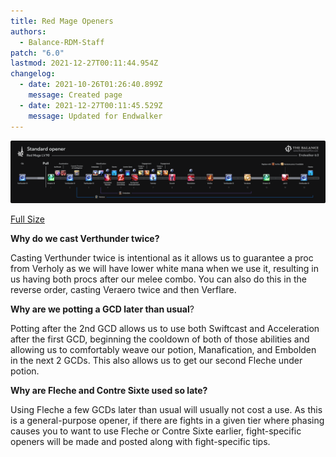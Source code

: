 ```yaml
---
title: Red Mage Openers
authors:
  - Balance-RDM-Staff
patch: "6.0"
lastmod: 2021-12-27T00:11:44.954Z
changelog:
  - date: 2021-10-26T01:26:40.899Z
    message: Created page
  - date: 2021-12-27T00:11:45.529Z
    message: Updated for Endwalker
---
```

![](/img/jobs/rdm/rdm_ew_opener.png)

[Full Size](https://www.thebalanceffxiv.com/img/jobs/rdm/rdm_ew_opener.png)

**Why do we cast Verthunder twice?**

Casting Verthunder twice is intentional as it allows us to guarantee a proc from Verholy as we will have lower white mana when we use it, resulting in us having both procs after our melee combo. You can also do this in the reverse order, casting Veraero twice and then Verflare.

**Why are we potting a GCD later than usual**?

Potting after the 2nd GCD allows us to use both Swiftcast and Acceleration after the first GCD, beginning the cooldown of both of those abilities and allowing us to comfortably weave our potion, Manafication, and Embolden in the next 2 GCDs. This also allows us to get our second Fleche under potion.

**Why are Fleche and Contre Sixte used so late?**

Using Fleche a few GCDs later than usual will usually not cost a use. As this is a general-purpose opener, if there are fights in a given tier where phasing causes you to want to use Fleche or Contre Sixte earlier, fight-specific openers will be made and posted along with fight-specific tips.